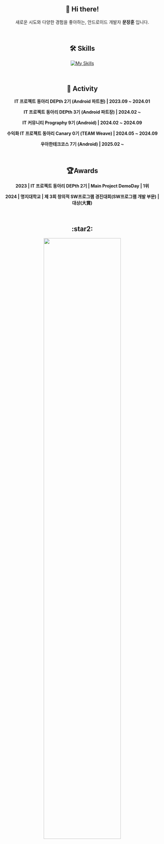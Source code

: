 <h2 align="center"> 👋  Hi there! </h2>
<p align="center">새로운 시도와 다양한 경험을 좋아하는, 안드로이드 개발자 <b>문장훈</b> 입니다.</p>

<br>

<h2 align="center"> 🛠️ Skills </h2>

<div align="center">

[![My Skills](https://skillicons.dev/icons?i=androidstudio,flutter,firebase,kotlin,java,dart,python,figma&theme=light)](https://skillicons.dev)
</div>

<br>

<h2 align="center"> 💪 Activity </h2>
<p align="center"><b>IT 프로젝트 동아리 DEPth 2기 (Android 파트원) | 2023.09 ~ 2024.01 </b></p>
<p align="center"><b>IT 프로젝트 동아리 DEPth 3기 (Android 파트장) | 2024.02 ~ </b></p>
<p align="center"><b>IT 커뮤니티 Prography 9기 (Android) | 2024.02 ~ 2024.09 </b></p>
<p align="center"><b>수익화 IT 프로젝트 동아리 Canary 0기 (TEAM Weave) | 2024.05 ~ 2024.09 </b></p>
<p align="center"><b>우아한테크코스 7기 (Android) | 2025.02 ~ </b></p>

<br>
<h2 align="center"> 🏆Awards </h2>
<p align="center"><b> 2023 | IT 프로젝트 동아리 DEPth 2기 | Main Project DemoDay | 1위 </b></p>
<p align="center"><b> 2024 | 명지대학교 | 제 3회 창의적 SW프로그램 경진대회(SW프로그램 개발 부문) | 대상(大賞) </b></p>

<br>

<h2 align="center"> :star2: </h2>

<div align="center">
 <a href="https://github.com/devxb/gitanimals">
   <img src="https://render.gitanimals.org/farms/moondev03" width="70%" style="aspect-ratio: 2/1;"/>
 </a>
</div>
